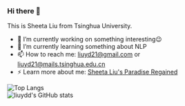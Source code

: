 ### Hi there 👋  

This is Sheeta Liu from Tsinghua University.  

- 🔭 I’m currently working on something interesting😉  
- 🌱 I’m currently learning something about NLP  
- 📫 How to reach me: liuyd21@gmail.com or liuyd21@mails.tsinghua.edu.cn  
- ⚡ Learn more about me: [Sheeta Liu's Paradise Regained](https://liuydd.github.io/)  

![Top Langs](https://github-readme-stats.vercel.app/api/top-langs/?username=liuydd&layout=compact&theme=light)  
![liuydd's GitHub stats](https://github-readme-stats.vercel.app/api?username=liuydd&show_icons=true&theme=light)  

<!--
**liuydd/liuydd** is a ✨ _special_ ✨ repository because its `README.md` (this file) appears on your GitHub profile.

Here are some ideas to get you started:

- 🔭 I’m currently working on something interesting😉  
- 🌱 I’m currently learning something about NLP
- 👯 I’m looking to collaborate on ...
- 🤔 I’m looking for help with ...
- 💬 Ask me about ... 
- 📫 How to reach me: ...
- 😄 Pronouns: ...
- ⚡ Fun fact: ...

![](https://stats.justsong.cn/api/bilibili/?id=500346891&theme=light)  
![](https://activity-graph.herokuapp.com/graph?username=liuydd&theme=github)
You are my ![Visitor Count](https://profile-counter.glitch.me/liuydd/count.svg) visitor, thank you!🎉🎉  
-->
